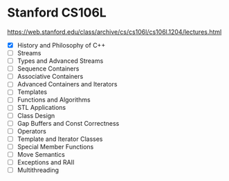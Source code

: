 # Stanford CS106L
https://web.stanford.edu/class/archive/cs/cs106l/cs106l.1204/lectures.html

- [x] History and Philosophy of C++
- [ ] Streams
- [ ] Types and Advanced Streams
- [ ] Sequence Containers
- [ ] Associative Containers
- [ ] Advanced Containers and Iterators
- [ ] Templates
- [ ] Functions and Algorithms
- [ ] STL Applications
- [ ] Class Design
- [ ] Gap Buffers and Const Correctness
- [ ] Operators
- [ ] Template and Iterator Classes
- [ ] Special Member Functions
- [ ] Move Semantics
- [ ] Exceptions and RAII
- [ ] Multithreading